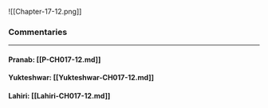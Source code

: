 ![[Chapter-17-12.png]]

### Commentaries

---

#### Pranab: [[P-CH017-12.md]]

#### Yukteshwar: [[Yukteshwar-CH017-12.md]]

#### Lahiri: [[Lahiri-CH017-12.md]]
